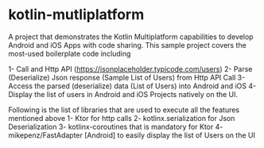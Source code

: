 # kotlin-mutliplatform
A project that demonstrates the Kotlin Multiplatform capabilities to develop Android and iOS Apps with code sharing. This sample project covers the most-used boilerplate code including 

1- Call and Http API (https://jsonplaceholder.typicode.com/users)
2- Parse (Deserialize) Json response (Sample List of Users) from Http API Call
3- Access the parsed (deserialize) data (List of Users) into Android and iOS
4- Display the list of users in Android and iOS Projects natively on the UI.

Following is the list of libraries that are used to execute all the features mentioned above
1- Ktor for http calls
2- kotlinx.serialization for Json Deserialization
3- kotlinx-coroutines that is mandatory for Ktor
4- mikepenz/FastAdapter [Android] to easily display the list of Users on the UI
